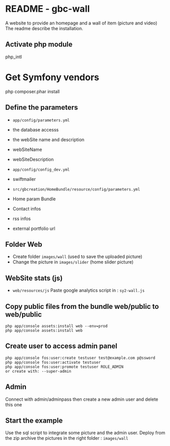 README  -  gbc-wall
====================

A website to provide an homepage and a wall of item (picture and video)
The readme describe the installation.

Activate php module
--------------------
php_intl

Get Symfony vendors 
======================
php composer.phar install

Define the parameters 
--------------------
* `app/config/parameters.yml`
 * the database accesss
 * the webSite name and description
  * webSiteName
  * webSiteDescription

* `app/config/config_dev.yml`
 * swiftmailer
  
* `src/gbcreation/HomeBundle/resource/config/parameters.yml`
 * Home param Bundle
 * Contact infos
 * rss infos
 * external portfolio  url

Folder Web
------------
* Create folder `images/wall` (used to save the uploaded picture) 
* Change the picture in `images/slider`  (home slider picture)

WebSite stats (js)
--------------------
* `web/resources/js`
Paste google analytics script in : `sy2-wall.js`

Copy public files from the bundle web/public to web/public
-----------------------------------------------------------
    php app/console assets:install web --env=prod
    php app/console assets:install web

Create user to access admin panel
---------------------------------
    php app/console fos:user:create testuser test@example.com p@ssword
    php app/console fos:user:activate testuser
    php app/console fos:user:promote testuser ROLE_ADMIN
    or create with: --super-admin

Admin
---------
Connect with admin/adminpass then create a new admin user and delete this one

Start the example 
------------------
Use the sql script to integrate some picture and the admin user.
Deploy from the zip archive the pictures in the right folder : `images/wall`
